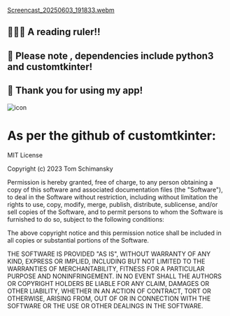 
[Screencast_20250603_191833.webm](https://github.com/user-attachments/assets/07e14a6f-c335-49bd-ac3f-45262bc47ad2)


## 🥳🥳🥳 A reading ruler!! 

## 📝 Please note , dependencies include python3 and customtkinter! 

## 🤩 Thank you for using my app! 

![icon](https://github.com/user-attachments/assets/104c7b0b-c47e-43d3-ae54-5cc17070a721)

# As per the github of customtkinter:

MIT License

Copyright (c) 2023 Tom Schimansky

Permission is hereby granted, free of charge, to any person obtaining a copy
of this software and associated documentation files (the "Software"), to deal
in the Software without restriction, including without limitation the rights
to use, copy, modify, merge, publish, distribute, sublicense, and/or sell
copies of the Software, and to permit persons to whom the Software is
furnished to do so, subject to the following conditions:

The above copyright notice and this permission notice shall be included in all
copies or substantial portions of the Software.

THE SOFTWARE IS PROVIDED "AS IS", WITHOUT WARRANTY OF ANY KIND, EXPRESS OR
IMPLIED, INCLUDING BUT NOT LIMITED TO THE WARRANTIES OF MERCHANTABILITY,
FITNESS FOR A PARTICULAR PURPOSE AND NONINFRINGEMENT. IN NO EVENT SHALL THE
AUTHORS OR COPYRIGHT HOLDERS BE LIABLE FOR ANY CLAIM, DAMAGES OR OTHER
LIABILITY, WHETHER IN AN ACTION OF CONTRACT, TORT OR OTHERWISE, ARISING FROM,
OUT OF OR IN CONNECTION WITH THE SOFTWARE OR THE USE OR OTHER DEALINGS IN THE
SOFTWARE.
